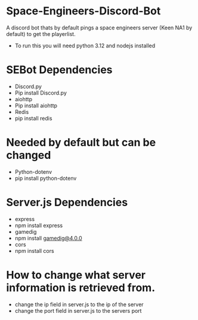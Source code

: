 # Space-Engineers-Discord-Bot
A discord bot thats by default pings a space engineers server (Keen NA1 by default) to get the playerlist.
* To run this you will need python 3.12 and nodejs installed
# SEBot Dependencies
* Discord.py
* Pip install Discord.py
* aiohttp
* Pip install aiohttp
* Redis
* pip install redis
# Needed by default but can be changed
* Python-dotenv
* pip install python-dotenv
# Server.js Dependencies
* express
* npm install express
* gamedig
* npm install gamedig@4.0.0
* cors
* npm install cors
# How to change what server information is retrieved from.
* change the ip field in server.js to the ip of the server
* change the port field in server.js to the servers port
